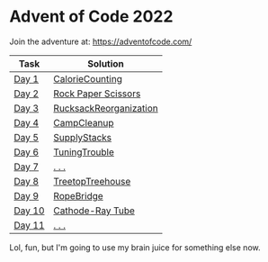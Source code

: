 # Advent of Code 2022

Join the adventure at:
https://adventofcode.com/

Task | Solution 
--- | --- 
[Day 1](https://adventofcode.com/2022/day/1) | [CalorieCounting](https://github.com/bisscay/advent-of-code-2022/blob/main/Day1/CalorieCounting.py) 
[Day 2](https://adventofcode.com/2022/day/2) | [Rock Paper Scissors](https://github.com/bisscay/advent-of-code-2022/blob/main/Day2/Day2.py) 
[Day 3](https://adventofcode.com/2022/day/3) | [RucksackReorganization](https://github.com/bisscay/advent-of-code-2022/blob/main/Day3/RucksackReorganization.py) 
[Day 4](https://adventofcode.com/2022/day/4) | [CampCleanup](https://github.com/bisscay/advent-of-code-2022/blob/main/Day4/CampCleanup.py) 
[Day 5](https://adventofcode.com/2022/day/5) | [SupplyStacks](https://github.com/bisscay/advent-of-code-2022/blob/main/Day5/SupplyStacks.py) 
[Day 6](https://adventofcode.com/2022/day/6) | [TuningTrouble](https://github.com/bisscay/advent-of-code-2022/blob/main/Day6/TuningTrouble.py) 
[Day 7](https://adventofcode.com/2022/day/7) | [. . .](https://github.com/bisscay/advent-of-code-2022/blob/main/Day7/Day7.py) 
[Day 8](https://adventofcode.com/2022/day/8) | [TreetopTreehouse](https://github.com/bisscay/advent-of-code-2022/blob/main/Day8/TreetopTreehouse.py) 
[Day 9](https://adventofcode.com/2022/day/9) | [RopeBridge](https://github.com/bisscay/advent-of-code-2022/blob/main/Day9/RopeBridge.py) 
[Day 10](https://adventofcode.com/2022/day/10) | [Cathode-Ray Tube](https://github.com/bisscay/advent-of-code-2022/blob/main/Day10/VideoSystem.py) 
[Day 11](https://adventofcode.com/2022/day/11) | [. . .]() 

Lol, fun, but I'm going to use my brain juice for something else now.
